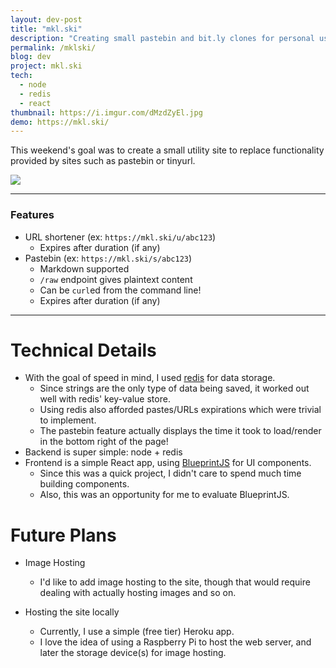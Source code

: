 ```yaml
---
layout: dev-post
title: "mkl.ski"
description: "Creating small pastebin and bit.ly clones for personal use."
permalink: /mklski/
blog: dev
project: mkl.ski
tech:
  - node
  - redis
  - react
thumbnail: https://i.imgur.com/dMzdZyEl.jpg
demo: https://mkl.ski/
---
```



This weekend's goal was to create a small utility site to replace functionality provided by sites such as pastebin or tinyurl.

<img src="https://i.imgur.com/dMzdZyE.jpg" />

---

### Features

- URL shortener (ex: `https://mkl.ski/u/abc123`)
  - Expires after duration (if any)
- Pastebin (ex: `https://mkl.ski/s/abc123`)
  - Markdown supported
  - `/raw` endpoint gives plaintext content
  - Can be `curl`ed from the command line!
  - Expires after duration (if any)

---

# Technical Details
- With the goal of speed in mind, I used [redis](https://redis.io/) for data storage.
  - Since strings are the only type of data being saved, it worked out well with redis' key-value store.
  - Using redis also afforded pastes/URLs expirations which were trivial to implement.
  - The pastebin feature actually displays the time it took to load/render in the bottom right of the page!
- Backend is super simple: node + redis
- Frontend is a simple React app, using [BlueprintJS](https://blueprintjs.com/) for UI components.
  - Since this was a quick project, I didn't care to spend much time building components.
  - Also, this was an opportunity for me to evaluate BlueprintJS.

# Future Plans

- Image Hosting
  - I'd like to add image hosting to the site, though that would require dealing with actually hosting images and so on.

- Hosting the site locally
  - Currently, I use a simple (free tier) Heroku app.
  - I love the idea of using a Raspberry Pi to host the web server, and later the storage device(s) for image hosting.
